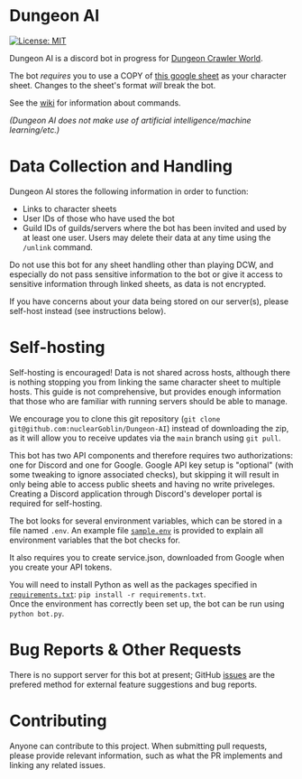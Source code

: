# Dungeon AI

[![License: MIT](https://img.shields.io/badge/License-MIT-yellow.svg)](LICENSE) 

Dungeon AI is a discord bot in progress for [Dungeon Crawler World](https://docs.google.com/document/d/14qkOLhg9iDBqj0Go3g6nb2oTCQBHuCwg3gOzaIzFHFE/edit?usp=drive_link). 

The bot *requires* you to use a COPY of [this google sheet](https://docs.google.com/spreadsheets/d/13yPf5jfGhHrjWoUe-_2rG-L97UMAkk6MB7n-kecQvig/edit?usp=drivesdk) as your character sheet. Changes to the sheet's format *will* break the bot.

See the [wiki](https://github.com/nuclearGoblin/Dungeon-AI/wiki) for information about commands.

*(Dungeon AI does not make use of artificial intelligence/machine learning/etc.)*

# Data Collection and Handling
Dungeon AI stores the following information in order to function:
- Links to character sheets
- User IDs of those who have used the bot
- Guild IDs of guilds/servers where the bot has been invited and used by at least one user.
Users may delete their data at any time using the `/unlink` command.

Do not use this bot for any sheet handling other than playing DCW, and especially do not pass sensitive information to the bot or give it access to sensitive information through linked sheets, 
as data is not encrypted.

If you have concerns about your data being stored on our server(s), please self-host instead (see instructions below).

# Self-hosting
Self-hosting is encouraged! Data is not shared across hosts, although there is nothing stopping you from
linking the same character sheet to multiple hosts. 
This guide is not comprehensive, but provides enough information that those who are familiar with running servers should
be able to manage.

We encourage you to clone this git repository (`git clone git@github.com:nuclearGoblin/Dungeon-AI`) instead of downloading the zip,
as it will allow you to receive updates via the `main` branch using `git pull`.

This bot has two API components and therefore requires two authorizations: one for Discord and one for Google.
Google API key setup is "optional" (with some tweaking to ignore associated checks),
but skipping it will result in only being able to access public sheets and having no write priveleges.
Creating a Discord application through Discord's developer portal is required for self-hosting.

The bot looks for several environment variables, which can be stored in a file named `.env`. 
An example file [`sample.env`](sample.env) is provided to explain all environment variables that the bot checks for.

It also requires you to create service.json, downloaded from Google when you create your API tokens.

You will need to install Python as well as the packages specified in [`requirements.txt`](requirements.txt): 
`pip install -r requirements.txt`.  
Once the environment has correctly been set up, the bot can be run using `python bot.py`.

# Bug Reports & Other Requests

There is no support server for this bot at present; GitHub [issues](issues) are the prefered method for external feature suggestions and 
bug reports.

# Contributing

Anyone can contribute to this project. When submitting pull requests, please provide relevant information, such as what the PR implements
and linking any related issues.
